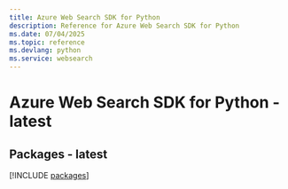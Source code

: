 ```yaml
---
title: Azure Web Search SDK for Python
description: Reference for Azure Web Search SDK for Python
ms.date: 07/04/2025
ms.topic: reference
ms.devlang: python
ms.service: websearch
---
```

# Azure Web Search SDK for Python - latest
## Packages - latest
[!INCLUDE [packages](web-search-index.md)]